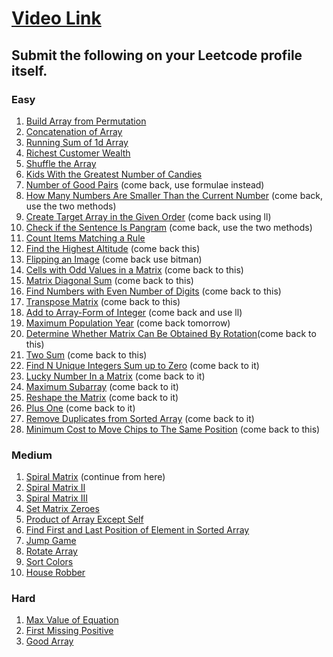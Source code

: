 # [Video Link](https://youtu.be/n60Dn0UsbEk)

## Submit the following on your Leetcode profile itself.

### Easy

1. [Build Array from Permutation](https://leetcode.com/problems/build-array-from-permutation/)
2. [Concatenation of Array](https://leetcode.com/problems/concatenation-of-array/)
3. [Running Sum of 1d Array](https://leetcode.com/problems/running-sum-of-1d-array/)
4. [Richest Customer Wealth](https://leetcode.com/problems/richest-customer-wealth/)
5. [Shuffle the Array](https://leetcode.com/problems/shuffle-the-array/)
6. [Kids With the Greatest Number of Candies](https://leetcode.com/problems/kids-with-the-greatest-number-of-candies/)
7. [Number of Good Pairs](https://leetcode.com/problems/number-of-good-pairs/) (come back, use formulae instead)
8. [How Many Numbers Are Smaller Than the Current Number](https://leetcode.com/problems/how-many-numbers-are-smaller-than-the-current-number/) (come back, use the two methods)
9. [Create Target Array in the Given Order](https://leetcode.com/problems/create-target-array-in-the-given-order/) (come back using ll)
10. [Check if the Sentence Is Pangram](https://leetcode.com/problems/check-if-the-sentence-is-pangram/) (come back, use the two methods)
11. [Count Items Matching a Rule](https://leetcode.com/problems/count-items-matching-a-rule/)
12. [Find the Highest Altitude](https://leetcode.com/problems/find-the-highest-altitude/) (come back this)
13. [Flipping an Image](https://leetcode.com/problems/flipping-an-image/) (come back use bitman)
14. [Cells with Odd Values in a Matrix](https://leetcode.com/problems/cells-with-odd-values-in-a-matrix/) (come back to this)
15. [Matrix Diagonal Sum](https://leetcode.com/problems/matrix-diagonal-sum/) (come back to this)
16. [Find Numbers with Even Number of Digits](https://leetcode.com/problems/find-numbers-with-even-number-of-digits/) (come back to this)
17. [Transpose Matrix](https://leetcode.com/problems/transpose-matrix/) (come back to this)
18. [Add to Array-Form of Integer](https://leetcode.com/problems/add-to-array-form-of-integer/) (come back and use ll)
19. [Maximum Population Year](https://leetcode.com/problems/maximum-population-year/) (come back tomorrow)
20. [Determine Whether Matrix Can Be Obtained By Rotation](https://leetcode.com/problems/determine-whether-matrix-can-be-obtained-by-rotation/)(come back to this)
21. [Two Sum](https://leetcode.com/problems/two-sum/) (come back to this)
22. [Find N Unique Integers Sum up to Zero](https://leetcode.com/problems/find-n-unique-integers-sum-up-to-zero/) (come back to it)
23. [Lucky Number In a Matrix](https://leetcode.com/problems/lucky-numbers-in-a-matrix/) (come back to it)
24. [Maximum Subarray](https://leetcode.com/problems/maximum-subarray/) (come back to it)
25. [Reshape the Matrix](https://leetcode.com/problems/reshape-the-matrix/) (come back to it)
26. [Plus One](https://leetcode.com/problems/plus-one/) (come back to it)
27. [Remove Duplicates from Sorted Array](https://leetcode.com/problems/remove-duplicates-from-sorted-array/) (come back to it)
28. [Minimum Cost to Move Chips to The Same Position](https://leetcode.com/problems/minimum-cost-to-move-chips-to-the-same-position/) (come back to this)

### Medium

1. [Spiral Matrix](https://leetcode.com/problems/spiral-matrix/) (continue from here)
2. [Spiral Matrix II](https://leetcode.com/problems/spiral-matrix-ii/)
3. [Spiral Matrix III](https://leetcode.com/problems/spiral-matrix-iii/)
4. [Set Matrix Zeroes](https://leetcode.com/problems/set-matrix-zeroes/)
5. [Product of Array Except Self](https://leetcode.com/problems/product-of-array-except-self/)
6. [Find First and Last Position of Element in Sorted Array](https://leetcode.com/problems/find-first-and-last-position-of-element-in-sorted-array/)
7. [Jump Game](https://leetcode.com/problems/jump-game/)
8. [Rotate Array](https://leetcode.com/problems/rotate-array/)
9. [Sort Colors](https://leetcode.com/problems/sort-colors/)
10. [House Robber](https://leetcode.com/problems/house-robber/)

### Hard

1. [Max Value of Equation](https://leetcode.com/problems/max-value-of-equation/)
2. [First Missing Positive](https://leetcode.com/problems/first-missing-positive/)
3. [Good Array](https://leetcode.com/problems/check-if-it-is-a-good-array/)
